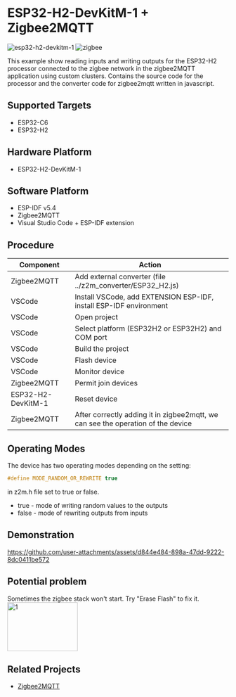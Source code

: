 # ESP32-H2-DevKitM-1 + Zigbee2MQTT
![esp32-h2-devkitm-1](https://github.com/user-attachments/assets/c77d54e3-c5ce-4278-bef6-b1f04a8e2a4d)
![zigbee](https://github.com/user-attachments/assets/bbb3fd09-c9fe-449e-9a9b-129e5e6c79af)


This example show reading inputs and writing outputs for the ESP32-H2 processor connected to the zigbee network in the zigbee2MQTT application using custom clusters. Contains the source code for the processor and the converter code for zigbee2mqtt written in javascript.

## Supported Targets 
  - ESP32-C6
  - ESP32-H2

## Hardware Platform
  - ESP32-H2-DevKitM-1

## Software Platform
  - ESP-IDF v5.4  
  - Zigbee2MQTT  
  - Visual Studio Code + ESP-IDF extension  

## Procedure
| Component            | Action                                                               |
|----------------------|----------------------------------------------------------------------|
| Zigbee2MQTT          | Add external converter (file ../z2m_converter/ESP32_H2.js)           |
| VSCode               | Install VSCode, add EXTENSION ESP-IDF, install ESP-IDF environment   |
| VSCode               | Open project                                                         |
| VSCode               | Select platform (ESP32H2 or ESP32H2) and COM port                    |
| VSCode               | Build the project                                                    |
| VSCode               | Flash device                                                         |
| VSCode               | Monitor device                                                       |
| Zigbee2MQTT          | Permit join devices                                                  |
| ESP32-H2-DevKitM-1   | Reset device                                                         |
| Zigbee2MQTT          | After correctly adding it in zigbee2mqtt, we can see the operation of the device |

## Operating Modes
The device has two operating modes depending on the setting:  
```c
#define MODE_RANDOM_OR_REWRITE true
```
in z2m.h file set to true or false.
  - true  - mode of writing random values ​​to the outputs
  - false - mode of rewriting outputs from inputs

## Demonstration
https://github.com/user-attachments/assets/d844e484-898a-47dd-9222-8dc0411be572

## Potential problem
Sometimes the zigbee stack won't start. Try "Erase Flash" to fix it.
<img width="160" height="111" alt="1" src="https://github.com/user-attachments/assets/c54efa2d-8c67-416c-a820-b04eedd68be9" />

## Related Projects
* [Zigbee2MQTT](https://www.zigbee2mqtt.io/)






